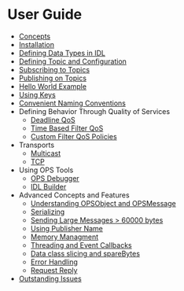 # User Guide #

  * [Concepts](BasicConcepts.md)
  * [Installation](Installation.md)
  * [Defining Data Types in IDL](IDLLanguage.md)
  * [Defining Topic and Configuration](OpsConfig.md)
  * [Subscribing to Topics](SubscribingToTopic.md)
  * [Publishing on Topics](PublishingOnTopic.md)
  * [Hello World Example](HelloWorldExample.md)
  * [Using Keys](UsingKeys.md)
  * [Convenient Naming Conventions](NamingConventions.md)
  * Defining Behavior Through Quality of Services
    * [Deadline QoS](UsingDeadline.md)
    * [Time Based Filter QoS](UsingTimeBasedFilter.md)
    * [Custom Filter QoS Policies](PluginFilterQoS.md)
  * Transports
    * [Multicast](MulticastTransport.md)
    * [TCP](TcpTransport.md)
  * Using OPS Tools
    * [OPS Debugger](OPSDebugger.md)
    * [IDL Builder](IDLCompilerTutorial.md)
  * Advanced Concepts and Features
    * [Understanding OPSObject and OPSMessage](OpsMessage.md)
    * [Serializing](Serializing.md)
    * [Sending Large Messages > 60000 bytes](LargeMessages.md)
    * [Using Publisher Name](PublisherName.md)
    * [Memory Managment](AdvancedReferenceHandling.md)
    * [Threading and Event Callbacks](Threading.md)
    * [Data class slicing and spareBytes](DataSlicing.md)
    * [Error Handling](HandlingErrors.md)
    * [Request Reply](RequestReply.md)
  * [Outstanding Issues](OutstandingIssues.md)
